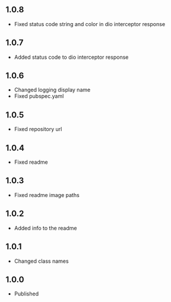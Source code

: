 ## 1.0.8

* Fixed status code string and color in dio interceptor response

## 1.0.7

* Added status code to dio interceptor response

## 1.0.6

* Changed logging display name
* Fixed pubspec.yaml

## 1.0.5

* Fixed repository url

## 1.0.4

* Fixed readme

## 1.0.3

* Fixed readme image paths

## 1.0.2

* Added info to the readme

## 1.0.1

* Changed class names

## 1.0.0

* Published



